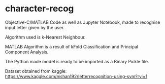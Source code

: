 # character-recog

Objective-C/MATLAB Code as well as Jupyter Notebook, made to recognise input letter given by the user.

Algorithm used is k-Nearest Neighbour.

MATLAB Algorithm is a result of kFold Classification and Principal Component Analysis.

The Python made model is ready to be imported as a Binary Pickle file.


Dataset obtained from kaggle: https://www.kaggle.com/nishan192/letterrecognition-using-svm?rvi=1
